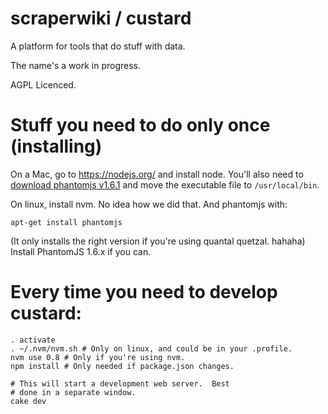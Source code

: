# scraperwiki / custard #

A platform for tools that do stuff with data.

The name's a work in progress.

AGPL Licenced.

# Stuff you need to do only once (installing)

On a Mac, go to https://nodejs.org/ and install node. You'll also need to 
[download phantomjs v1.6.1](https://code.google.com/p/phantomjs/downloads/detail?name=phantomjs-1.6.1-macosx-static.zip) 
and move the executable file to `/usr/local/bin`.

On linux, install nvm.  No idea how we did that.  And phantomjs
with:

    apt-get install phantomjs

(It only installs the right version if you're using quantal
quetzal. hahaha)  Install PhantomJS 1.6.x if you can.

# Every time you need to develop custard:

    . activate
    . ~/.nvm/nvm.sh # Only on linux, and could be in your .profile.
    nvm use 0.8 # Only if you're using nvm.
    npm install # Only needed if package.json changes.

    # This will start a development web server.  Best
    # done in a separate window.
    cake dev
